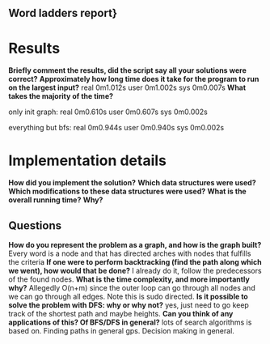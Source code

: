 ## Word ladders report}

# Results

**Briefly comment the results, did the script say all your solutions were correct?**
**Approximately how long time does it take for the program to run on the largest input?**
real	0m1.012s
user	0m1.002s
sys	0m0.007s
**What takes the majority of the time?**

only init graph: 
real	0m0.610s
user	0m0.607s
sys	0m0.002s

everything but bfs:
real	0m0.944s
user	0m0.940s
sys	0m0.002s



# Implementation details

**How did you implement the solution?**
**Which data structures were used?**
**Which modifications to these data structures were used?**
**What is the overall running time?** 
**Why?**

## Questions
**How do you represent the problem as a graph, and how is the graph built?**
Every word is a node and that has directed arches with nodes that fulfills the criteria
**If one were to perform backtracking (find the path along which we went), how would that be done?**
I already do it, follow the predecessors of the found nodes.
**What is the time complexity, and more importantly why?**
Allegedly O(n+m) since the outer loop can go through all nodes and we can go through all edges. Note this is  sudo directed.
**Is it possible to solve the problem with DFS: why or why not?**
yes, just need to go keep track of the shortest path and maybe heights.
**Can you think of any applications of this? Of BFS/DFS in general?**
lots of search algorithms is based on. Finding paths in general gps. Decision making in general.

